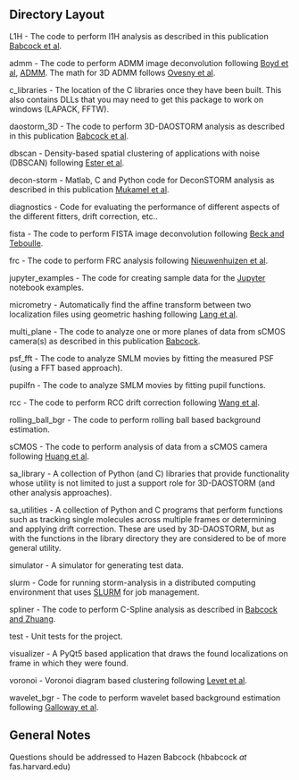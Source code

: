 
## Directory Layout ##

L1H - The code to perform l1H analysis as described in this publication [Babcock et al](http://dx.doi.org/10.1364/OE.21.028583).

admm - The code to perform ADMM image deconvolution following [Boyd et al](http://dx.doi.org/10.1561/2200000016), [ADMM](http://stanford.edu/~boyd/admm.html). The math for 3D ADMM follows [Ovesny et al](https://doi.org/10.1364/OE.22.031263).

c_libraries - The location of the C libraries once they have been built. This also contains DLLs that you may need to get this package to work on windows (LAPACK, FFTW).

daostorm_3D - The code to perform 3D-DAOSTORM analysis as described in this publication [Babcock et al](http://dx.doi.org/10.1186/2192-2853-1-6).

dbscan - Density-based spatial clustering of applications with noise (DBSCAN) following [Ester et al](http://www.aaai.org/Papers/KDD/1996/KDD96-037).

decon-storm - Matlab, C and Python code for DeconSTORM analysis as described in this publication [Mukamel et al](http://dx.doi.org/10.1016/j.bpj.2012.03.070).

diagnostics - Code for evaluating the performance of different aspects of the different fitters, drift correction, etc..

fista - The code to perform FISTA image deconvolution following [Beck and Teboulle](http://dx.doi.org/10.1137/080716542).

frc - The code to perform FRC analysis following [Nieuwenhuizen et al](http://dx.doi.org/10.1038/nmeth.2448).

jupyter_examples - The code for creating sample data for the [Jupyter](http://jupyter.org/) notebook examples.

micrometry - Automatically find the affine transform between two localization files using geometric hashing following [Lang et al](http://dx.doi.org/10.1088/0004-6256/139/5/1782).

multi_plane - The code to analyze one or more planes of data from sCMOS camera(s) as described in this publication [Babcock](http://dx.doi.org/doi:10.1038/s41598-018-19981-z).

psf_fft - The code to analyze SMLM movies by fitting the measured PSF (using a FFT based approach).

pupilfn - The code to analyze SMLM movies by fitting pupil functions.

rcc - The code to perform RCC drift correction following [Wang et al](http://dx.doi.org/10.1364/OE.22.015982).

rolling_ball_bgr - The code to perform rolling ball based background estimation.

sCMOS - The code to perform analysis of data from a sCMOS camera following [Huang et al](http://dx.doi.org/10.1038/nmeth.2488).

sa_library - A collection of Python (and C) libraries that provide functionality whose utility is not limited to just a support role for 3D-DAOSTORM (and other analysis approaches).

sa_utilities - A collection of Python and C programs that perform functions such as tracking single molecules across multiple frames or determining and applying drift correction. These are used by 3D-DAOSTORM, but as with the functions in the library directory they are considered to be of more general utility.

simulator - A simulator for generating test data.

slurm - Code for running storm-analysis in a distributed computing environment that uses [SLURM](https://slurm.schedmd.com/) for job management.

spliner - The code to perform C-Spline analysis as described in [Babcock and Zhuang](http://dx.doi.org/10.1038/s41598-017-00622-w).

test - Unit tests for the project.

visualizer - A PyQt5 based application that draws the found localizations on frame in which they were found.

voronoi - Voronoi diagram based clustering following [Levet et al](http://dx.doi.org/10.1038/nmeth.3579).

wavelet_bgr - The code to perform wavelet based background estimation following [Galloway et al](http://www.opticsinfobase.org/as/abstract.cfm?URI=as-63-12-1370).


## General Notes ##

Questions should be addressed to Hazen Babcock (hbabcock _at_ fas.harvard.edu)
